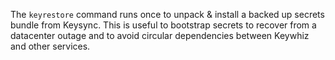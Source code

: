 The `keyrestore` command runs once to unpack & install a backed up secrets
bundle from Keysync. This is useful to bootstrap secrets to recover from a
datacenter outage and to avoid circular dependencies between Keywhiz and other
services.

